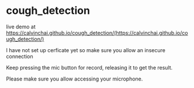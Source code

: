 # cough_detection

live demo at https://calvinchai.github.io/cough_detection/(https://calvinchai.github.io/cough_detection/) 

I have not set up cerficate yet so make sure you allow an insecure connection

Keep pressing the mic button for record, releasing it to get the result.

Please make sure you allow accessing your microphone.
